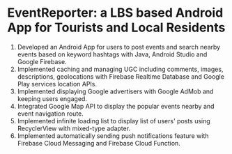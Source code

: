# EventReporter: a LBS based Android App for Tourists and Local Residents

1. Developed an Android App for users to post events and search nearby events based on keyword hashtags with Java, Android Studio and Google Firebase.
2. Implemented caching and managing UGC including comments, images, descriptions, geolocations with Firebase Realtime Database and Google Play services location APIs.
3. Implemented displaying Google advertisers with Google AdMob and keeping users engaged.
4. Integrated Google Map API to display the popular events nearby and event navigation route.
5. Implemented infinite loading list to display list of users' posts using RecyclerView with mixed-type adapter.
6. Implemented automatically sending push notifications feature with Firebase Cloud Messaging and Firebase Cloud Function. 
